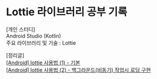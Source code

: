 # Lottie 라이브러리 공부 기록

[개인 스터디]  
Android Studio (Kotlin)  
주요 라이브러리 및 기술 : Lottie

[정리글]  
[[Android] lottie 사용법 (1) - 기본](https://blog.naver.com/zoooa16/222976901385)  
[[Android] lottie 사용법 (2) - 백그라운드(비동기) 작업시 로딩 구현](https://blog.naver.com/zoooa16/222977510122)  

